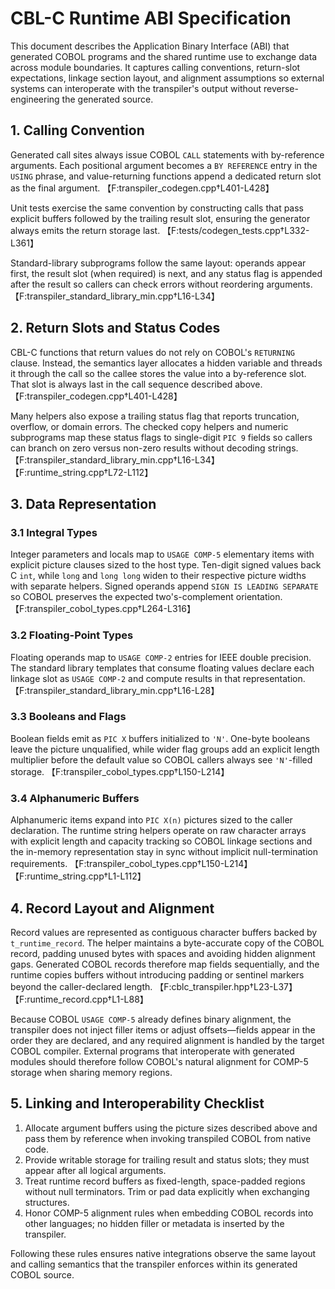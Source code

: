 # CBL-C Runtime ABI Specification

This document describes the Application Binary Interface (ABI) that generated COBOL
programs and the shared runtime use to exchange data across module boundaries. It
captures calling conventions, return-slot expectations, linkage section layout, and
alignment assumptions so external systems can interoperate with the transpiler's
output without reverse-engineering the generated source.

## 1. Calling Convention

Generated call sites always issue COBOL `CALL` statements with by-reference
arguments. Each positional argument becomes a `BY REFERENCE` entry in the `USING`
phrase, and value-returning functions append a dedicated return slot as the final
argument. 【F:transpiler_codegen.cpp†L401-L428】

Unit tests exercise the same convention by constructing calls that pass explicit
buffers followed by the trailing result slot, ensuring the generator always emits
the return storage last. 【F:tests/codegen_tests.cpp†L332-L361】

Standard-library subprograms follow the same layout: operands appear first, the
result slot (when required) is next, and any status flag is appended after the
result so callers can check errors without reordering arguments. 【F:transpiler_standard_library_min.cpp†L16-L34】

## 2. Return Slots and Status Codes

CBL-C functions that return values do not rely on COBOL's `RETURNING` clause.
Instead, the semantics layer allocates a hidden variable and threads it through the
call so the callee stores the value into a by-reference slot. That slot is always
last in the call sequence described above. 【F:transpiler_codegen.cpp†L401-L428】

Many helpers also expose a trailing status flag that reports truncation, overflow,
or domain errors. The checked copy helpers and numeric subprograms map these status
flags to single-digit `PIC 9` fields so callers can branch on zero versus non-zero
results without decoding strings. 【F:transpiler_standard_library_min.cpp†L16-L34】【F:runtime_string.cpp†L72-L112】

## 3. Data Representation

### 3.1 Integral Types

Integer parameters and locals map to `USAGE COMP-5` elementary items with explicit
picture clauses sized to the host type. Ten-digit signed values back C `int`, while
`long` and `long long` widen to their respective picture widths with separate
helpers. Signed operands append `SIGN IS LEADING SEPARATE` so COBOL preserves the
expected two's-complement orientation. 【F:transpiler_cobol_types.cpp†L264-L316】

### 3.2 Floating-Point Types

Floating operands map to `USAGE COMP-2` entries for IEEE double precision. The
standard library templates that consume floating values declare each linkage slot as
`USAGE COMP-2` and compute results in that representation. 【F:transpiler_standard_library_min.cpp†L16-L28】

### 3.3 Booleans and Flags

Boolean fields emit as `PIC X` buffers initialized to `'N'`. One-byte booleans leave
the picture unqualified, while wider flag groups add an explicit length multiplier
before the default value so COBOL callers always see `'N'`-filled storage. 【F:transpiler_cobol_types.cpp†L150-L214】

### 3.4 Alphanumeric Buffers

Alphanumeric items expand into `PIC X(n)` pictures sized to the caller declaration.
The runtime string helpers operate on raw character arrays with explicit length and
capacity tracking so COBOL linkage sections and the in-memory representation stay in
sync without implicit null-termination requirements. 【F:transpiler_cobol_types.cpp†L150-L214】【F:runtime_string.cpp†L1-L112】

## 4. Record Layout and Alignment

Record values are represented as contiguous character buffers backed by
`t_runtime_record`. The helper maintains a byte-accurate copy of the COBOL record,
padding unused bytes with spaces and avoiding hidden alignment gaps. Generated COBOL
records therefore map fields sequentially, and the runtime copies buffers without
introducing padding or sentinel markers beyond the caller-declared length. 【F:cblc_transpiler.hpp†L23-L37】【F:runtime_record.cpp†L1-L88】

Because COBOL `USAGE COMP-5` already defines binary alignment, the transpiler does
not inject filler items or adjust offsets—fields appear in the order they are
declared, and any required alignment is handled by the target COBOL compiler.
External programs that interoperate with generated modules should therefore follow
COBOL's natural alignment for COMP-5 storage when sharing memory regions.

## 5. Linking and Interoperability Checklist

1. Allocate argument buffers using the picture sizes described above and pass them
   by reference when invoking transpiled COBOL from native code.
2. Provide writable storage for trailing result and status slots; they must appear
   after all logical arguments.
3. Treat runtime record buffers as fixed-length, space-padded regions without null
   terminators. Trim or pad data explicitly when exchanging structures.
4. Honor COMP-5 alignment rules when embedding COBOL records into other languages;
   no hidden filler or metadata is inserted by the transpiler.

Following these rules ensures native integrations observe the same layout and
calling semantics that the transpiler enforces within its generated COBOL source.
